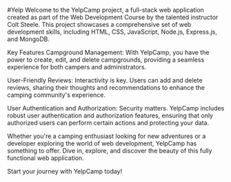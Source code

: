 #Yelp
Welcome to the YelpCamp project, a full-stack web application created as part of the Web Development Course by the talented instructor Colt Steele. This project showcases a comprehensive set of web development skills, including HTML, CSS, JavaScript, Node.js, Express.js, and MongoDB.

Key Features
Campground Management: With YelpCamp, you have the power to create, edit, and delete campgrounds, providing a seamless experience for both campers and administrators.

User-Friendly Reviews: Interactivity is key. Users can add and delete reviews, sharing their thoughts and recommendations to enhance the camping community's experience.

User Authentication and Authorization: Security matters. YelpCamp includes robust user authentication and authorization features, ensuring that only authorized users can perform certain actions and protecting your data.

Whether you're a camping enthusiast looking for new adventures or a developer exploring the world of web development, YelpCamp has something to offer. Dive in, explore, and discover the beauty of this fully functional web application.

Start your journey with YelpCamp today!
